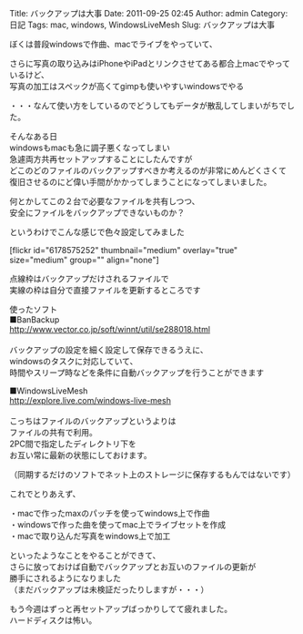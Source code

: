 Title: バックアップは大事
Date: 2011-09-25 02:45
Author: admin
Category: 日記
Tags: mac, windows, WindowsLiveMesh
Slug: バックアップは大事

ぼくは普段windowsで作曲、macでライブをやっていて、  

さらに写真の取り込みはiPhoneやiPadとリンクさせてある都合上macでやっているけど、  
写真の加工はスペックが高くてgimpも使いやすいwindowsでやる  

・・・なんて使い方をしているのでどうしてもデータが散乱してしまいがちでした。

そんなある日  
windowsもmacも急に調子悪くなってしまい  
急遽両方共再セットアップすることにしたんですが  
どこのどのファイルのバックアップすべきか考えるのが非常にめんどくさくて  
復旧させるのにど偉い手間がかかってしまうことになってしまいました。

何とかしてこの２台で必要なファイルを共有しつつ、  
安全にファイルをバックアップできないものか？

というわけでこんな感じで色々設定してみました

[flickr id="6178575252" thumbnail="medium" overlay="true" size="medium"
group="" align="none"]

点線枠はバックアップだけされるファイルで  
実線の枠は自分で直接ファイルを更新するところです

使ったソフト  
■BanBackup  
[http://www.vector.co.jp/soft/winnt/util/se288018.html  
](http://www.vector.co.jp/soft/winnt/util/se288018.html)  
バックアップの設定を細く設定して保存できるうえに、  
windowsのタスクに対応していて、  
時間やスリープ時などを条件に自動バックアップを行うことができます

■WindowsLiveMesh  
[http://explore.live.com/windows-live-mesh  
](http://explore.live.com/windows-live-mesh)  
こっちはファイルのバックアップというよりは  
ファイルの共有で利用。  
2PC間で指定したディレクトリ下を  
お互い常に最新の状態にしておけます。  

（同期するだけのソフトでネット上のストレージに保存するもんではないです）

これでとりあえず、

・macで作ったmaxのパッチを使ってwindows上で作曲  
・windowsで作った曲を使ってmac上でライブセットを作成  
・macで取り込んだ写真をwindows上で加工

といったようなことをやることができて、  
さらに放っておけば自動でバックアップとお互いのファイルの更新が  
勝手にされるようになりました  
（まだバックアップは未検証だったりしますが・・・）

もう今週はずっと再セットアップばっかりしてて疲れました。  
ハードディスクは怖い。
